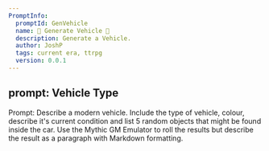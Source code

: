```yaml
---
PromptInfo:
  promptId: GenVehicle
  name: 🎲 Generate Vehicle 🚗
  description: Generate a Vehicle.
  author: JoshP
  tags: current era, ttrpg
  version: 0.0.1
---
```

## prompt: Vehicle Type
Prompt: Describe a modern vehicle. Include the type of vehicle, colour, describe it's current condition and list 5 random objects that might be found inside the car. Use the Mythic GM Emulator to roll the results but describe the result as a paragraph with Markdown formatting.